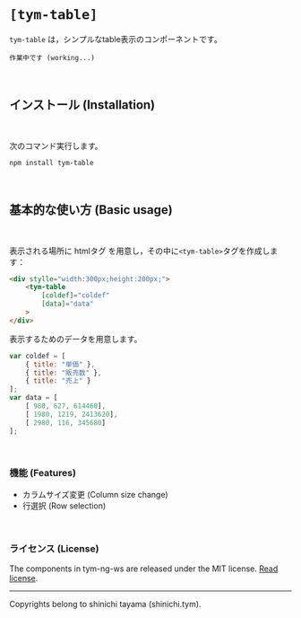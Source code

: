 
# `[tym-table]`
`tym-table` は，シンプルなtable表示のコンポーネントです。

```
作業中です (working...)
```

<br>

## インストール (Installation)
<br>

次のコマンド実行します。
```
npm install tym-table
```

<br>

## 基本的な使い方 (Basic usage)
<br>

表示される場所に htmlタグ を用意し，その中に`<tym-table>`タグを作成します：

```html
<div stylle="width:300px;height:200px;">
    <tym-table
        [coldef]="coldef"
        [data]="data"
    >
</div>
```

表示するためのデータを用意します。

``` javascript
var coldef = [
    { title: "単価" },
    { title: "販売数" },
    { title: "売上" }
]; 
var data = [
    [ 980, 627, 614460],
    [ 1980, 1219, 2413620],
    [ 2980, 116, 345680]
]; 

``` 

<br/> 

### 機能 (Features)

- カラムサイズ変更 (Column size change)
- 行選択 (Row selection)

<br/>

### ライセンス (License)
The components in tym-ng-ws are released under the MIT license. [Read license](./github.com/shinichi-tym/tym-ng-ws/blob/main/LICENSE).

---
Copyrights belong to shinichi tayama (shinichi.tym).

